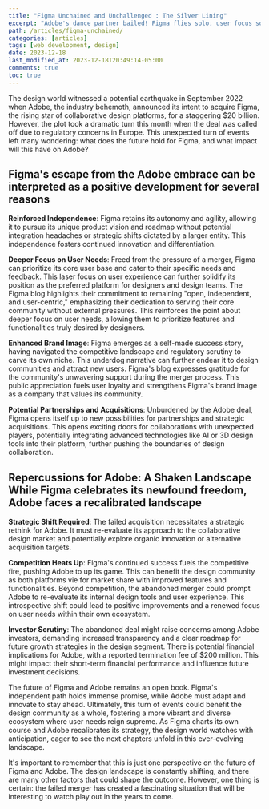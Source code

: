 ```yaml
---
title: "Figma Unchained and Unchallenged : The Silver Lining"
excerpt: "Adobe's dance partner bailed! Figma flies solo, user focus soaring. Can Adobe remix its moves to compete? Design world plot twist - who wins this collab chaos?"
path: /articles/figma-unchained/
categories: [articles]
tags: [web development, design]
date: 2023-12-18
last_modified_at: 2023-12-18T20:49:14-05:00
comments: true
toc: true
---
```


The design world witnessed a potential earthquake in September 2022 when Adobe, the industry behemoth, announced its intent to acquire Figma, the rising star of collaborative design platforms, for a staggering $20 billion. However, the plot took a dramatic turn this month when the deal was called off due to regulatory concerns in Europe. This unexpected turn of events left many wondering: what does the future hold for Figma, and what impact will this have on Adobe?

## Figma's escape from the Adobe embrace can be interpreted as a positive development for several reasons

**Reinforced Independence**: Figma retains its autonomy and agility, allowing it to pursue its unique product vision and roadmap without potential integration headaches or strategic shifts dictated by a larger entity. This independence fosters continued innovation and differentiation.

**Deeper Focus on User Needs**: Freed from the pressure of a merger, Figma can prioritize its core user base and cater to their specific needs and feedback. This laser focus on user experience can further solidify its position as the preferred platform for designers and design teams. The Figma blog highlights their commitment to remaining "open, independent, and user-centric," emphasizing their dedication to serving their core community without external pressures. This reinforces the point about deeper focus on user needs, allowing them to prioritize features and functionalities truly desired by designers.

**Enhanced Brand Image**: Figma emerges as a self-made success story, having navigated the competitive landscape and regulatory scrutiny to carve its own niche. This underdog narrative can further endear it to design communities and attract new users. Figma's blog expresses gratitude for the community's unwavering support during the merger process. This public appreciation fuels user loyalty and strengthens Figma's brand image as a company that values its community.

**Potential Partnerships and Acquisitions**: Unburdened by the Adobe deal, Figma opens itself up to new possibilities for partnerships and strategic acquisitions. This opens exciting doors for collaborations with unexpected players, potentially integrating advanced technologies like AI or 3D design tools into their platform, further pushing the boundaries of design collaboration.

## Repercussions for Adobe: A Shaken Landscape While Figma celebrates its newfound freedom, Adobe faces a recalibrated landscape

**Strategic Shift Required**: The failed acquisition necessitates a strategic rethink for Adobe. It must re-evaluate its approach to the collaborative design market and potentially explore organic innovation or alternative acquisition targets.

**Competition Heats Up**: Figma's continued success fuels the competitive fire, pushing Adobe to up its game. This can benefit the design community as both platforms vie for market share with improved features and functionalities. Beyond competition, the abandoned merger could prompt Adobe to re-evaluate its internal design tools and user experience. This introspective shift could lead to positive improvements and a renewed focus on user needs within their own ecosystem.

**Investor Scrutiny**: The abandoned deal might raise concerns among Adobe investors, demanding increased transparency and a clear roadmap for future growth strategies in the design segment. There is potential financial implications for Adobe, with a reported termination fee of $200 million. This might impact their short-term financial performance and influence future investment decisions.

The future of Figma and Adobe remains an open book. Figma's independent path holds immense promise, while Adobe must adapt and innovate to stay ahead. Ultimately, this turn of events could benefit the design community as a whole, fostering a more vibrant and diverse ecosystem where user needs reign supreme. As Figma charts its own course and Adobe recalibrates its strategy, the design world watches with anticipation, eager to see the next chapters unfold in this ever-evolving landscape.

It's important to remember that this is just one perspective on the future of Figma and Adobe. The design landscape is constantly shifting, and there are many other factors that could shape the outcome. However, one thing is certain: the failed merger has created a fascinating situation that will be interesting to watch play out in the years to come.
